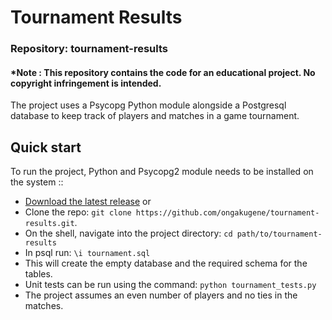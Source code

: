 # Tournament Results
### Repository: tournament-results
#### *Note : This repository contains the code for an educational project. No copyright infringement is intended.

The project uses a Psycopg Python module alongside a Postgresql database to keep track of players and matches in a game tournament.



## Quick start

To run the project, Python and Psycopg2 module needs to be installed on the system ::

- [Download the latest release](https://github.com/ongakugene/tournament-results/archive/master.zip)
    or
- Clone the repo: `git clone https://github.com/ongakugene/tournament-results.git`.
- On the shell, navigate into the project directory: `cd path/to/tournament-results`
- In psql run: `\i tournament.sql`
- This will create the empty database and the required schema for the tables. 
- Unit tests can be run using the command: `python tournament_tests.py`
- The project assumes an even number of players and no ties in the matches.